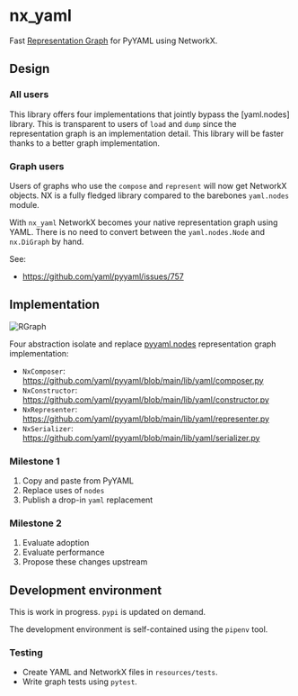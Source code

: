 # nx_yaml

Fast [Representation Graph] for PyYAML using NetworkX.

## Design

### All users

This library offers four implementations that jointly bypass the [yaml.nodes] library. This is transparent to users of `load` and `dump` since the representation graph is an implementation detail. This library will be faster thanks to a better graph implementation.

### Graph users

Users of graphs who use the `compose` and `represent` will now get NetworkX objects. NX is a fully fledged library compared to the barebones `yaml.nodes` module.

With `nx_yaml` NetworkX becomes your native representation graph using YAML. There is no need to convert between the `yaml.nodes.Node` and `nx.DiGraph` by hand.

See:
* https://github.com/yaml/pyyaml/issues/757

## Implementation

![RGraph](https://github.com/yaml-programming/nx_yaml/assets/1548532/6423f4a4-ea2f-4397-9973-540c0a57cec7)

Four abstraction isolate and replace [pyyaml.nodes] representation graph implementation:
* `NxComposer`: https://github.com/yaml/pyyaml/blob/main/lib/yaml/composer.py
* `NxConstructor`: https://github.com/yaml/pyyaml/blob/main/lib/yaml/constructor.py
* `NxRepresenter`: https://github.com/yaml/pyyaml/blob/main/lib/yaml/representer.py
* `NxSerializer`: https://github.com/yaml/pyyaml/blob/main/lib/yaml/serializer.py

### Milestone 1

1. Copy and paste from PyYAML
1. Replace uses of `nodes`
1. Publish a drop-in `yaml` replacement

### Milestone 2

1. Evaluate adoption
1. Evaluate performance
1. Propose these changes upstream

## Development environment

This is work in progress.
`pypi` is updated on demand.

The development environment is self-contained using the `pipenv` tool.

### Testing

* Create YAML and NetworkX files in `resources/tests`.
* Write graph tests using `pytest`.


[Representation Graph]: https://yaml.org/spec/1.2.2/#321-representation-graph
[pyyaml.nodes]: https://github.com/yaml/pyyaml/blob/main/lib/yaml/nodes.py
